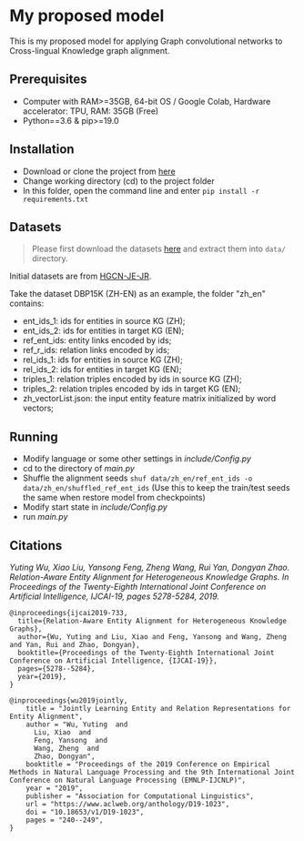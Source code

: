 # My proposed model

This is my proposed model for applying Graph convolutional networks to Cross-lingual Knowledge graph alignment.

## Prerequisites

* Computer with RAM>=35GB, 64-bit OS / Google Colab, Hardware accelerator: TPU, RAM: 35GB (Free)
* Python==3.6 & pip>=19.0

## Installation

* Download or clone the project from [here](https://github.com/hatakag/optimized_model.git)
* Change working directory (cd) to the project folder
* In this folder, open the command line and enter ```pip install -r requirements.txt```

## Datasets

> Please first download the datasets [here](https://drive.google.com/drive/folders/15idylZGvj0Dxm1Ey4D7K-AT4FzVgMgoK?usp=sharing) and extract them into `data/` directory.

Initial datasets are from [HGCN-JE-JR](https://github.com/StephanieWyt/HGCN-JE-JR).

Take the dataset DBP15K (ZH-EN) as an example, the folder "zh_en" contains:
* ent_ids_1: ids for entities in source KG (ZH);
* ent_ids_2: ids for entities in target KG (EN);
* ref_ent_ids: entity links encoded by ids;
* ref_r_ids: relation links encoded by ids;
* rel_ids_1: ids for entities in source KG (ZH);
* rel_ids_2: ids for entities in target KG (EN);
* triples_1: relation triples encoded by ids in source KG (ZH);
* triples_2: relation triples encoded by ids in target KG (EN);
* zh_vectorList.json: the input entity feature matrix initialized by word vectors;

## Running

* Modify language or some other settings in *include/Config.py*
* cd to the directory of *main.py*
* Shuffle the alignment seeds ```shuf data/zh_en/ref_ent_ids -o data/zh_en/shuffled_ref_ent_ids``` 
(Use this to keep the train/test seeds the same when restore model from checkpoints)
* Modify start state in *include/Config.py*
* run *main.py*

## Citations

*Yuting Wu, Xiao Liu, Yansong Feng, Zheng Wang, Rui Yan, Dongyan Zhao. Relation-Aware Entity Alignment for Heterogeneous Knowledge Graphs. In Proceedings of the Twenty-Eighth International Joint Conference on Artificial Intelligence, IJCAI-19, pages 5278-5284, 2019.*

```
@inproceedings{ijcai2019-733,
  title={Relation-Aware Entity Alignment for Heterogeneous Knowledge Graphs},
  author={Wu, Yuting and Liu, Xiao and Feng, Yansong and Wang, Zheng and Yan, Rui and Zhao, Dongyan},
  booktitle={Proceedings of the Twenty-Eighth International Joint Conference on Artificial Intelligence, {IJCAI-19}},            
  pages={5278--5284},
  year={2019},
}
```

```
@inproceedings{wu2019jointly,
    title = "Jointly Learning Entity and Relation Representations for Entity Alignment",
    author = "Wu, Yuting  and
      Liu, Xiao  and
      Feng, Yansong  and
      Wang, Zheng  and
      Zhao, Dongyan",
    booktitle = "Proceedings of the 2019 Conference on Empirical Methods in Natural Language Processing and the 9th International Joint Conference on Natural Language Processing (EMNLP-IJCNLP)",
    year = "2019",
    publisher = "Association for Computational Linguistics",
    url = "https://www.aclweb.org/anthology/D19-1023",
    doi = "10.18653/v1/D19-1023",
    pages = "240--249",
}
```